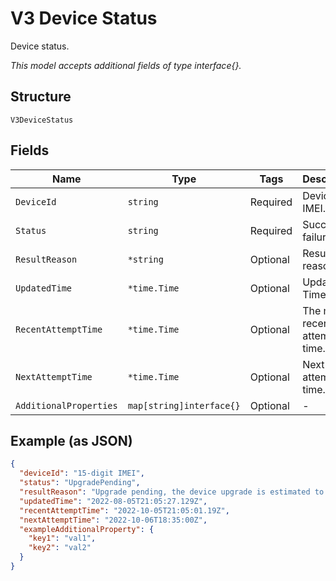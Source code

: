 
# V3 Device Status

Device status.

*This model accepts additional fields of type interface{}.*

## Structure

`V3DeviceStatus`

## Fields

| Name | Type | Tags | Description |
|  --- | --- | --- | --- |
| `DeviceId` | `string` | Required | Device IMEI. |
| `Status` | `string` | Required | Success or failure. |
| `ResultReason` | `*string` | Optional | Result reason. |
| `UpdatedTime` | `*time.Time` | Optional | Updated Time. |
| `RecentAttemptTime` | `*time.Time` | Optional | The most recent attempt time. |
| `NextAttemptTime` | `*time.Time` | Optional | Next attempt time. |
| `AdditionalProperties` | `map[string]interface{}` | Optional | - |

## Example (as JSON)

```json
{
  "deviceId": "15-digit IMEI",
  "status": "UpgradePending",
  "resultReason": "Upgrade pending, the device upgrade is estimated to be scheduled for 06 Oct 22 18:05 UTC",
  "updatedTime": "2022-08-05T21:05:27.129Z",
  "recentAttemptTime": "2022-10-05T21:05:01.19Z",
  "nextAttemptTime": "2022-10-06T18:35:00Z",
  "exampleAdditionalProperty": {
    "key1": "val1",
    "key2": "val2"
  }
}
```

